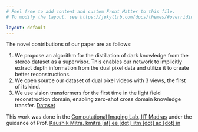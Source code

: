 ```yaml
---
# Feel free to add content and custom Front Matter to this file.
# To modify the layout, see https://jekyllrb.com/docs/themes/#overriding-theme-defaults

layout: default
---
```

<!--- TODO
insert figure 7, figure 9, table 5 and figure 11 from paper
-->
The novel contributions of our paper are as follows:
1. We propose an algorithm for the distillation of dark knowledge from the stereo dataset as a supervisor. This enables our network to implicitly extract depth information from the dual pixel data and utilize it to create better reconstructions.
2. We open source our dataset of dual pixel videos with 3 views, the first of its kind.
3. We use vision transformers for the first time in the light field reconstruction domain, enabling zero-shot cross domain knowledge transfer.
[Dataset](./dataset.markdown)

This work was done in the [Computational Imaging Lab, IIT Madras](https://www.ee.iitm.ac.in/comp_photolab/) under the guidance of Prof. [Kaushik Mitra, kmitra [at] ee [dot] iitm [dot] ac [dot] in](mailto:kmitra@ee.iitm.ac.in)

